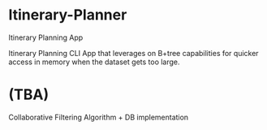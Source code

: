 # Itinerary-Planner
Itinerary Planning App

Itinerary Planning CLI App that leverages on B+tree capabilities for quicker access in memory when the dataset gets too large. 

# (TBA)
Collaborative Filtering Algorithm + DB implementation
